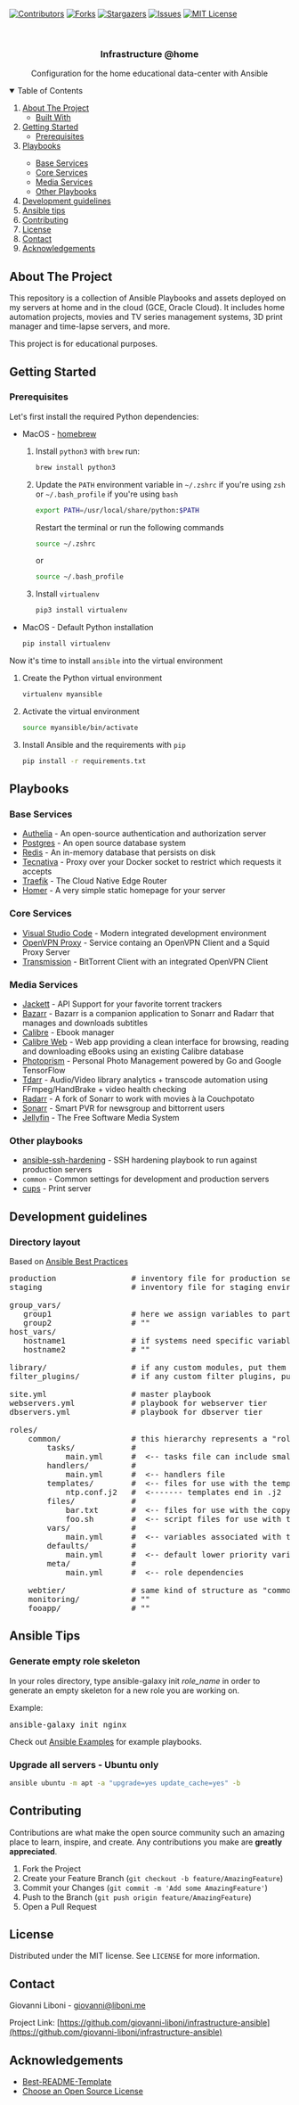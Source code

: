 <!-- PROJECT SHIELDS -->
<!--
*** I'm using markdown "reference style" links for readability.
*** Reference links are enclosed in brackets [ ] instead of parentheses ( ).
*** See the bottom of this document for the declaration of the reference variables
*** for contributors-url, forks-url, etc. This is an optional, concise syntax you may use.
*** https://www.markdownguide.org/basic-syntax/#reference-style-links
-->
[![Contributors][contributors-shield]][contributors-url]
[![Forks][forks-shield]][forks-url]
[![Stargazers][stars-shield]][stars-url]
[![Issues][issues-shield]][issues-url]
[![MIT License][license-shield]][license-url]

<!-- PROJECT LOGO -->
<br />
<p align="center">
  <h3 align="center">Infrastructure @home</h3>
  <p align="center">
    Configuration for the home educational data-center with Ansible
  </p>
</p>



<!-- TABLE OF CONTENTS -->
<details open="open">
  <summary>Table of Contents</summary>
  <ol>
    <li>
      <a href="#about-the-project">About The Project</a>
      <ul>
        <li><a href="#built-with">Built With</a></li>
      </ul>
    </li>
    <li>
      <a href="#getting-started">Getting Started</a>
      <ul>
        <li><a href="#prerequisites">Prerequisites</a></li>
      </ul>
    </li>
    <li><a href="#playbooks">Playbooks</a></li>
    <ul>
        <li><a href="#base-services">Base Services</a></li>
        <li><a href="#core-services">Core Services</a></li>
        <li><a href="#media-services">Media Services</a></li>
        <li><a href="#other-playbooks">Other Playbooks</a></li>
      </ul>
    <li><a href="#development-guidelines">Development guidelines</a></li>
    <li><a href="#ansible-tips">Ansible tips</a></li>
    <li><a href="#contributing">Contributing</a></li>
    <li><a href="#license">License</a></li>
    <li><a href="#contact">Contact</a></li>
    <li><a href="#acknowledgements">Acknowledgements</a></li>
  </ol>
</details>

<!-- ABOUT THE PROJECT -->
## About The Project

This repository is a collection of Ansible Playbooks and assets deployed on my servers at home and in the cloud (GCE, Oracle Cloud). It includes home automation projects, movies and TV series management systems, 3D print manager and time-lapse servers, and more. 

This project is for educational purposes.

<!-- GETTING STARTED -->
## Getting Started

### Prerequisites

Let's first install the required Python dependencies:

* MacOS - [homebrew](https://brew.sh)
    1. Install `python3` with `brew` run: 
        ```sh
        brew install python3
        ```
    2. Update the `PATH` environment variable in `~/.zshrc` if you're using `zsh` or `~/.bash_profile` if you're using `bash`
        ```sh
        export PATH=/usr/local/share/python:$PATH
        ```
        Restart the terminal or run the following commands
        ```sh
        source ~/.zshrc
        ```
        or
        ```sh
        source ~/.bash_profile
        ```
    4.  Install `virtualenv`
        ```sh
        pip3 install virtualenv
        ```

* MacOS - Default Python installation
    ```sh
    pip install virtualenv
    ```
Now it's time to install `ansible` into the virtual environment

1. Create the Python virtual environment
    ```sh
    virtualenv myansible
    ```
2. Activate the virtual environment
    ```sh
    source myansible/bin/activate
    ```
3. Install Ansible and the requirements with `pip`
    ```sh
    pip install -r requirements.txt
    ```

## Playbooks

### Base Services

- [Authelia](https://github.com/authelia/authelia) - An open-source authentication and authorization server
- [Postgres](https://www.postgresql.org/) - An open source database system
- [Redis](https://redis.io/) - An in-memory database that persists on disk
- [Tecnativa](https://github.com/Tecnativa/) - Proxy over your Docker socket to restrict which requests it accepts
- [Traefik](https://containo.us/traefik/) - The Cloud Native Edge Router
- [Homer](https://github.com/bastienwirtz/homer/) - A very simple static homepage for your server

### Core Services

- [Visual Studio Code](https://code.visualstudio.com/) - Modern integrated development environment
- [OpenVPN Proxy](https://hub.docker.com/r/dceschmidt/openvpn-proxy) - Service containg an OpenVPN Client and a Squid Proxy Server
- [Transmission](https://transmissionbt.com/) - BitTorrent Client with an integrated OpenVPN Client

### Media Services

- [Jackett](https://github.com/Jackett/Jackett/) - API Support for your favorite torrent trackers
- [Bazarr](https://github.com/morpheus65535/bazarr/) - Bazarr is a companion application to Sonarr and Radarr that manages and downloads subtitles
- [Calibre](https://calibre-ebook.com/) - Ebook manager
- [Calibre Web](https://github.com/janeczku/calibre-web) - Web app providing a clean interface for browsing, reading and downloading eBooks using an existing Calibre database
- [Photoprism](https://photoprism.io/) - Personal Photo Management powered by Go and Google TensorFlow
- [Tdarr](https://github.com/HaveAGitGat/Tdarr/) - Audio/Video library analytics + transcode automation using FFmpeg/HandBrake + video health checking
- [Radarr](https://github.com/Radarr/Radarr/) - A fork of Sonarr to work with movies à la Couchpotato
- [Sonarr](https://github.com/Sonarr/Sonarr/) - Smart PVR for newsgroup and bittorrent users
- [Jellyfin](https://github.com/jellyfin/jellyfin/) - The Free Software Media System

### Other playbooks

- [ansible-ssh-hardening](https://github.com/dev-sec/ansible-ssh-hardening) - SSH hardening playbook to run against production servers
- `common` - Common settings for development and production servers
- [cups](http://www.cups.org/) - Print server

## Development guidelines

### Directory layout

Based on [Ansible Best Practices](https://docs.ansible.com/ansible/playbooks_best_practices.html#directory-layout)

<pre>
production                # inventory file for production servers
staging                   # inventory file for staging environment

group_vars/
   group1                 # here we assign variables to particular groups
   group2                 # ""
host_vars/
   hostname1              # if systems need specific variables, put them here
   hostname2              # ""

library/                  # if any custom modules, put them here (optional)
filter_plugins/           # if any custom filter plugins, put them here (optional)

site.yml                  # master playbook
webservers.yml            # playbook for webserver tier
dbservers.yml             # playbook for dbserver tier

roles/
    common/               # this hierarchy represents a "role"
        tasks/            #
            main.yml      #  <-- tasks file can include smaller files if warranted
        handlers/         #
            main.yml      #  <-- handlers file
        templates/        #  <-- files for use with the template resource
            ntp.conf.j2   #  <------- templates end in .j2
        files/            #
            bar.txt       #  <-- files for use with the copy resource
            foo.sh        #  <-- script files for use with the script resource
        vars/             #
            main.yml      #  <-- variables associated with this role
        defaults/         #
            main.yml      #  <-- default lower priority variables for this role
        meta/             #
            main.yml      #  <-- role dependencies

    webtier/              # same kind of structure as "common" was above, done for the webtier role
    monitoring/           # ""
    fooapp/               # ""
</pre>

## Ansible Tips

### Generate empty role skeleton
In your roles directory, type ansible-galaxy init <em>role_name</em> in order to generate an empty skeleton for a new role you are working on.

Example:
<pre>
ansible-galaxy init nginx
</pre>

Check out [Ansible Examples](https://github.com/ansible/ansible-examples) for example playbooks.

### Upgrade all servers - Ubuntu only

```sh
ansible ubuntu -m apt -a "upgrade=yes update_cache=yes" -b
```

<!-- CONTRIBUTING -->
## Contributing

Contributions are what make the open source community such an amazing place to learn, inspire, and create. Any contributions you make are **greatly appreciated**.

1. Fork the Project
2. Create your Feature Branch (`git checkout -b feature/AmazingFeature`)
3. Commit your Changes (`git commit -m 'Add some AmazingFeature'`)
4. Push to the Branch (`git push origin feature/AmazingFeature`)
5. Open a Pull Request

<!-- LICENSE -->
## License

Distributed under the MIT license. See `LICENSE` for more information.

<!-- CONTACT -->
## Contact

Giovanni Liboni - giovanni@liboni.me

Project Link: [https://github.com/giovanni-liboni/infrastructure-ansible](https://github.com/giovanni-liboni/infrastructure-ansible)

<!-- ACKNOWLEDGEMENTS -->
## Acknowledgements
* [Best-README-Template](https://github.com/othneildrew/Best-README-Template/blob/master/README.md)
* [Choose an Open Source License](https://choosealicense.com)


<!-- MARKDOWN LINKS & IMAGES -->
<!-- https://www.markdownguide.org/basic-syntax/#reference-style-links -->
[contributors-shield]: https://img.shields.io/github/contributors/giovanni-liboni/infrastructure-ansible.svg?style=for-the-badge
[contributors-url]: https://github.com/giovanni-liboni/infrastructure-ansible/graphs/contributors
[forks-shield]: https://img.shields.io/github/forks/giovanni-liboni/infrastructure-ansible.svg?style=for-the-badge
[forks-url]: https://github.com/giovanni-liboni/infrastructure-ansible/network/members
[stars-shield]: https://img.shields.io/github/stars/giovanni-liboni/infrastructure-ansible.svg?style=for-the-badge
[stars-url]: https://github.com/giovanni-liboni/infrastructure-ansible/stargazers
[issues-shield]: https://img.shields.io/github/issues/giovanni-liboni/infrastructure-ansible.svg?style=for-the-badge
[issues-url]: https://github.com/giovanni-liboni/infrastructure-ansible/issues
[license-shield]: https://img.shields.io/github/license/giovanni-liboni/infrastructure-ansible.svg?style=for-the-badge
[license-url]: https://github.com/giovanni-liboni/infrastructure-ansible/blob/master/LICENSE
